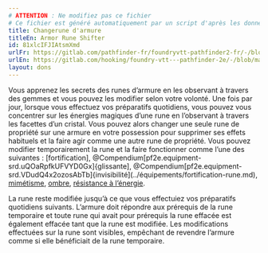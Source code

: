 ```yaml
---
# ATTENTION : Ne modifiez pas ce fichier
# Ce fichier est généré automatiquement par un script d'après les données du module Foundry VTT officiel et de sa traduction
title: Changerune d'armure
titleEn: Armor Rune Shifter
id: 81xlcIFJIAtsmXmd
urlFr: https://gitlab.com/pathfinder-fr/foundryvtt-pathfinder2-fr/-/blob/master/data/feats/81xlcIFJIAtsmXmd.htm
urlEn: https://gitlab.com/hooking/foundry-vtt---pathfinder-2e/-/blob/master/packs/data/feats.db/armor-rune-shifter.json
layout: dons
---
```

Vous apprenez les secrets des runes d’armure en les observant à travers des gemmes et vous pouvez les modifier selon votre volonté. Une fois par jour, lorsque vous effectuez vos préparatifs quotidiens, vous pouvez vous concentrer sur les énergies magiques d’une rune en l’observant à travers les facettes d’un cristal. Vous pouvez alors changer une seule rune de propriété sur une armure en votre possession pour supprimer ses effets habituels et la faire agir comme une autre rune de propriété. Vous pouvez modifier temporairement la rune et la faire fonctionner comme l’une des suivantes : [fortification], @Compendium[pf2e.equipment-srd.uQOaRpfkUFVYD0Gx]{glissante], @Compendium[pf2e.equipment-srd.VDudQ4x2ozosAbTb]{invisibilité](../équipements/fortification-rune.md), [mimétisme](../équipements/mimétisme-rune.md), [ombre](../équipements/ombre-rune.md), [résistance à l’énergie](../équipements/résistance-à-l-énergie-rune.md).

La rune reste modifiée jusqu’à ce que vous effectuiez vos préparatifs quotidiens suivants. L’armure doit répondre aux prérequis de la rune temporaire et toute rune qui avait pour prérequis la rune effacée est également effacée tant que la rune est modifiée. Les modifications effectuées sur la rune sont visibles, empêchant de revendre l’armure comme si elle bénéficiait de la rune temporaire.
